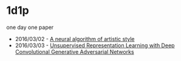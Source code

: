 # 1d1p
one day one paper

- 2016/03/02 - [A neural algorithm of artistic style](http://arxiv.org/pdf/1508.06576v2.pdf)
- 2016/03/03 - [Unsupervised Representation Learning with Deep Convolutional Generative Adversarial Networks](http://arxiv.org/abs/1511.06434)
